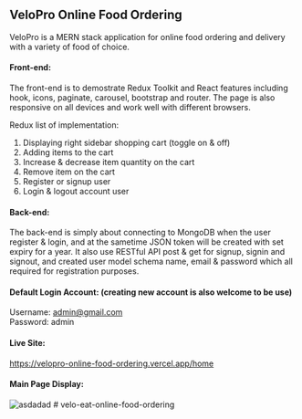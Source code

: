 ## VeloPro Online Food Ordering
 
VeloPro is a MERN stack application for online food ordering and delivery with a variety of food of choice.

#### Front-end: <br/>
The front-end is to demostrate Redux Toolkit and React features including hook, icons, paginate, carousel, bootstrap and router. The page is also responsive on all devices and work well with different browsers.<br/>

Redux list of implementation:
1) Displaying right sidebar shopping cart (toggle on & off)
2) Adding items to the cart
3) Increase & decrease item quantity on the cart
4) Remove item on the cart
5) Register or signup user
6) Login & logout account user

#### Back-end: <br/>
The back-end is simply about connecting to MongoDB when the user register & login, and at the sametime JSON token will be created with set expiry for a year. It also use RESTful API post & get for signup, signin and signout, and created user model schema name, email & password which all required for registration purposes.

#### Default Login Account: (creating new account is also welcome to be use)
Username: admin@gmail.com<br/>
Password: admin

#### Live Site: 
https://velopro-online-food-ordering.vercel.app/home

#### Main Page Display:
![asdadad](https://user-images.githubusercontent.com/15988182/225385805-b4296c50-5df5-4067-afb3-c812d174e5d5.JPG)
#   v e l o - e a t - o n l i n e - f o o d - o r d e r i n g  
 